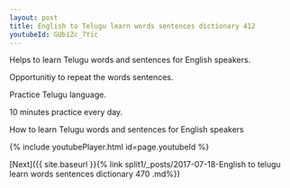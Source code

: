 ```yaml
---
layout: post
title: English to Telugu learn words sentences dictionary 412 
youtubeId: GUb1Zc_7Yic
---
```

 
 
Helps to learn Telugu words and sentences for English speakers.

Opportunitiy to repeat the words sentences. 

Practice Telugu language. 
 
10 minutes practice every day. 
 
How to learn Telugu words and sentences for English speakers 
 
{% include youtubePlayer.html id=page.youtubeId %}
 
 
[Next]({{ site.baseurl }}{% link  split1/_posts/2017-07-18-English to telugu learn words sentences dictionary 470 .md%})
 
